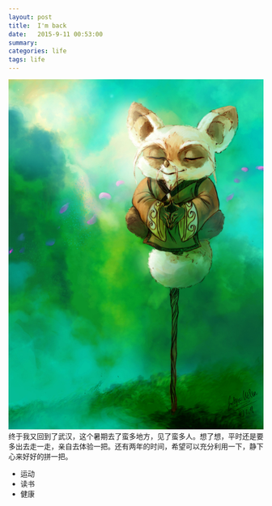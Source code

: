 ```yaml
---
layout: post
title:  I'm back
date:   2015-9-11 00:53:00
summary:
categories: life
tags: life
---
```

<img src="https://github.com/ironicstone/ironicstone.github.io/raw/master/image/life/innerpeace.jpg" alt="Inner-peace" >
终于我又回到了武汉，这个暑期去了蛮多地方，见了蛮多人。想了想，平时还是要多出去走一走，亲自去体验一把。还有两年的时间，希望可以充分利用一下，静下心来好好的拼一把。

- 运动
- 读书
- 健康
